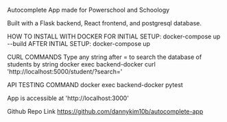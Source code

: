 Autocomplete App made for Powerschool and Schoology

Built with a Flask backend, React frontend, and postgresql database.

HOW TO INSTALL WITH DOCKER
FOR INITIAL SETUP:
docker-compose up --build
AFTER INTIAL SETUP:
docker-compose up

CURL COMMANDS
Type any string after = to search the database of students by string
docker exec backend-docker curl 'http://localhost:5000/student/?search='

API TESTING COMMAND
docker exec backend-docker pytest

App is accessible at
'http://localhost:3000'

Github Repo Link
https://github.com/dannykim10b/autocomplete-app
